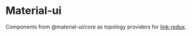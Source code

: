 # Material-ui

Components from @material-ui/core as topology providers for [link-redux](https://github.com/fletcher91/link-redux).
